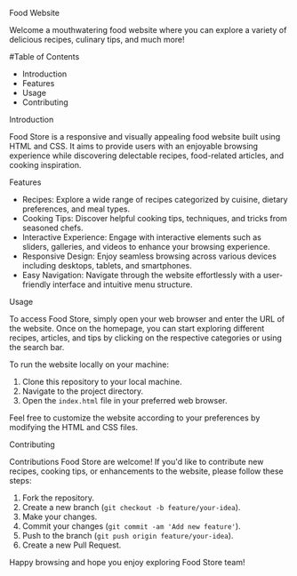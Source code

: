  Food Website

Welcome a mouthwatering food website where you can explore a variety of delicious recipes, culinary tips, and much more!

#Table of Contents

- Introduction
- Features
- Usage
- Contributing


Introduction

Food Store is a responsive and visually appealing food website built using HTML and CSS. It aims to provide users with an enjoyable browsing experience while discovering delectable recipes, food-related articles, and cooking inspiration.

Features

- Recipes: Explore a wide range of recipes categorized by cuisine, dietary preferences, and meal types.
- Cooking Tips: Discover helpful cooking tips, techniques, and tricks from seasoned chefs.
- Interactive Experience: Engage with interactive elements such as sliders, galleries, and videos to enhance your browsing experience.
- Responsive Design: Enjoy seamless browsing across various devices including desktops, tablets, and smartphones.
- Easy Navigation: Navigate through the website effortlessly with a user-friendly interface and intuitive menu structure.

Usage

To access Food Store, simply open your web browser and enter the URL of the website. Once on the homepage, you can start exploring different recipes, articles,
and tips by clicking on the respective categories or using the search bar.

To run the website locally on your machine:

1. Clone this repository to your local machine.
2. Navigate to the project directory.
3. Open the `index.html` file in your preferred web browser.

Feel free to customize the website according to your preferences by modifying the HTML and CSS files.

Contributing

Contributions Food Store are welcome! If you'd like to contribute new recipes, cooking tips, or enhancements to the website, please follow these steps:

1. Fork the repository.
2. Create a new branch (`git checkout -b feature/your-idea`).
3. Make your changes.
4. Commit your changes (`git commit -am 'Add new feature'`).
5. Push to the branch (`git push origin feature/your-idea`).
6. Create a new Pull Request.

Happy browsing and hope you enjoy exploring Food Store team!
